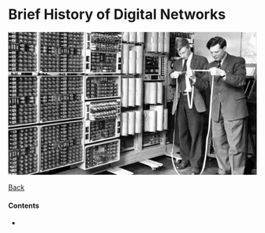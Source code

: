 # Brief History of Digital Networks
<p align="center"><img src="old_comp2.jpg" height="" width=""></p>

[Back](README.md)

#### Contents
* 
